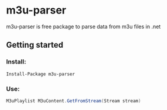 # m3u-parser

m3u-parser is free package to parse data from m3u files in .net

## Getting started

### Install:

`Install-Package m3u-parser`

### Use:

```C#
M3uPlaylist M3uContent.GetFromStream(Stream stream)
```
